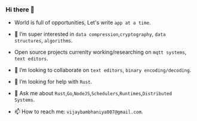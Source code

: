 ### Hi there 👋

- World is full of opportunities, Let's write `app at a time`. 

- 🌱 I’m super interested in `data compression`,`cryptography`, `data structures`, `algorithms`.
- Open source projects currenlty working/researching on `mqtt systems`, `text editors`.
- 👯 I’m looking to collaborate on `text editors`, `binary encoding/decoding`.
- 🤔 I’m looking for help with `Rust`.
- 💬 Ask me about `Rust`,`Go`,`NodeJS`,`Schedulers`,`Runtimes`,`Distributed Systems`.
- 📫 How to reach me: `vijaybambhaniya007@gmail.com`.

<br />
<br />

<!--- ### Connect with me:



### Languages and Tools:
-->
